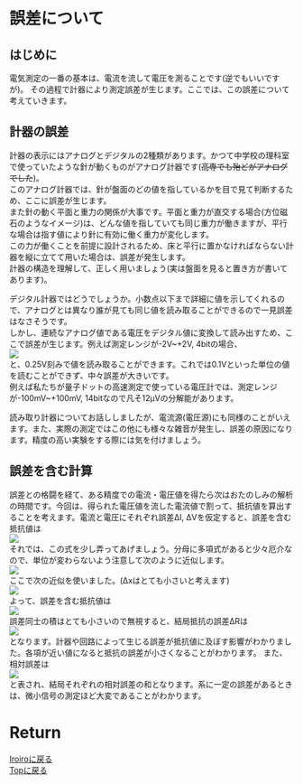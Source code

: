 <!-- Google tag (gtag.js) -->
<script async src="https://www.googletagmanager.com/gtag/js?id=G-8P412RLRC8"></script>
<script>
  window.dataLayer = window.dataLayer || [];
  function gtag(){dataLayer.push(arguments);}
  gtag('js', new Date());

  gtag('config', 'G-8P412RLRC8');
</script>

# 誤差について
## はじめに
電気測定の一番の基本は、電流を流して電圧を測ることです(逆でもいいですが)。
その過程で計器により測定誤差が生じます。ここでは、この誤差について考えていきます。

## 計器の誤差
計器の表示にはアナログとデジタルの2種類があります。かつて中学校の理科室で使っていたような針が動くものがアナログ計器です(~~高専でも殆どがアナログでした~~)。<br>
このアナログ計器では、針が盤面のどの値を指しているかを目で見て判断するため、ここに誤差が生じます。<br>
また針の動く平面と重力の関係が大事です。平面と重力が直交する場合(方位磁石のようなイメージ)は、どんな値を指していても同じ重力が働きますが、平行な場合は指す値により針に有効に働く重力が変化します。<br>
この力が働くことを前提に設計されるため、床と平行に置かなければならない計器を縦に立てて用いた場合は、誤差が発生します。<br>
計器の構造を理解して、正しく用いましょう(実は盤面を見ると置き方が書いてあります)。<br>

デジタル計器ではどうでしょうか。小数点以下まで詳細に値を示してくれるので、アナログとは異なり誰が見ても同じ値を読み取ることができるので一見誤差はなさそうです。<br>
しかし、連続なアナログ値である電圧をデジタル値に変換して読み出すため、ここで誤差が生じます。例えば測定レンジが-2V~+2V, 4bitの場合、<br>
<img src="https://latex.codecogs.com/gif.latex?\bg_black&space;\fn_cs&space;{\color{DarkGreen}&space;\frac{2-(-2)}{2^{4}}=0.25}"/><br>
と、0.25V刻みで値を読み取ることができます。これでは0.1Vといった単位の値を読むことができず、中々誤差が大きいです。<br>
例えば私たちが量子ドットの高速測定で使っている電圧計では、測定レンジが-100mV~+100mV, 14bitなので凡そ12μVの分解能があります。<br>

読み取り計器についてお話ししましたが、電流源(電圧源)にも同様のことがいえます。また、実際の測定ではこの他にも様々な雑音が発生し、誤差の原因になります。精度の高い実験をする際には気を付けましょう。<br>

## 誤差を含む計算

誤差との格闘を経て、ある精度での電流・電圧値を得たら次はおたのしみの解析の時間です。今回は、得られた電圧値を流した電流値で割って、抵抗値を算出することを考えます。電流と電圧にそれぞれ誤差ΔI, ΔVを仮定すると、誤差を含む抵抗値は<br>
<img src="https://latex.codecogs.com/gif.latex?\bg_black&space;\fn_cs&space;{\color{DarkGreen}&space;R+\Delta R=\frac{V+\Delta V}{I+\Delta I}}"/><br>
それでは、この式を少し弄ってあげましょう。分母に多項式があると少々厄介なので、単位が変わらないよう注意して次のように近似します。<br>
<img src="https://latex.codecogs.com/gif.latex?\bg_black&space;\fn_cs&space;{\color{DarkGreen}&space;\frac{1}{I&plus;\Delta&space;I}=\frac{1}{I}\left(1&plus;\frac{\Delta&space;I}{I}\right)^{-1}\approx\frac{1}{I}\left(1-\frac{\Delta&space;I}{I}\right)}"/><br>
ここで次の近似を使いました。(Δxはとても小さいと考えます)<br>
<img src="https://latex.codecogs.com/gif.latex?\bg_black&space;\fn_cs&space;{\color{DarkGreen}&space;(1+\Delta x)^{n}\approx 1+n\Delta x}"/><br>
よって、誤差を含む抵抗値は<br>
<img src="https://latex.codecogs.com/gif.latex?\bg_black&space;\fn_cs&space;{\color{DarkGreen}&space;\begin{align*}&space;R&plus;\Delta&space;R&=\frac{1}{I}(1-\frac{\Delta&space;I}{I})(V&plus;\Delta&space;V)\\&space;&=\frac{V}{I}&plus;\frac{\Delta&space;V}{I}-\frac{V}{I^{2}}\Delta&space;I-\frac{\Delta&space;V&space;\Delta&space;I}{I^{2}}\end{align}}"/><br>
誤差同士の積はとても小さいので無視すると、結局抵抗の誤差ΔRは<br>
<img src="https://latex.codecogs.com/gif.latex?\bg_black&space;\fn_cs&space;{\color{DarkGreen}&space;\Delta R = \frac{\Delta V}{I}-\frac{V}{I^{2}}\Delta I}"/><br>
となります。計器や回路によって生じる誤差が抵抗値に及ぼす影響がわかりました。各項が近い値になると抵抗の誤差が小さくなることがわかります。
また、相対誤差は<br>
<img src="https://latex.codecogs.com/gif.latex?\bg_black&space;\fn_cs&space;{\color{DarkGreen}&space;|\frac{\Delta R}{R}| = |\frac{\Delta V}{V}|+|\frac{\Delta I}{I}|}"/><br>
と表され、結局それぞれの相対誤差の和となります。系に一定の誤差があるときは、微小信号の測定ほど大変であることがわかります。

# Return
[Iroiroに戻る](../iroiro.md)<br>
[Topに戻る](https://motoyashinozaki.github.io/minidora/)